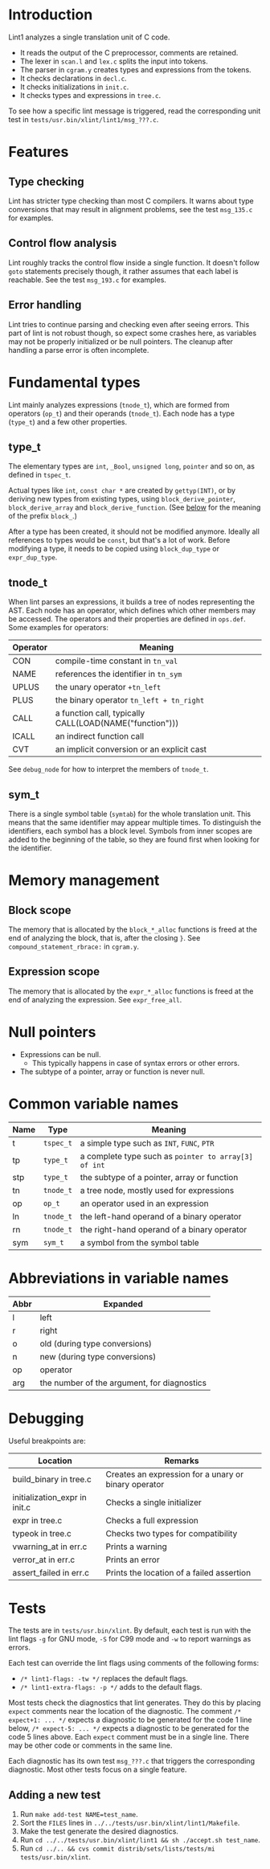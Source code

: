 [//]: # ($NetBSD: README.md,v 1.4 2022/04/16 20:18:51 rillig Exp $)

# Introduction

Lint1 analyzes a single translation unit of C code.

* It reads the output of the C preprocessor, comments are retained.
* The lexer in `scan.l` and `lex.c` splits the input into tokens.
* The parser in `cgram.y` creates types and expressions from the tokens.
* It checks declarations in `decl.c`.
* It checks initializations in `init.c`.
* It checks types and expressions in `tree.c`.

To see how a specific lint message is triggered, read the corresponding unit
test in `tests/usr.bin/xlint/lint1/msg_???.c`.

# Features

## Type checking

Lint has stricter type checking than most C compilers.
It warns about type conversions that may result in alignment problems,
see the test `msg_135.c` for examples.

## Control flow analysis

Lint roughly tracks the control flow inside a single function.
It doesn't follow `goto` statements precisely though,
it rather assumes that each label is reachable.
See the test `msg_193.c` for examples.

## Error handling

Lint tries to continue parsing and checking even after seeing errors.
This part of lint is not robust though, so expect some crashes here,
as variables may not be properly initialized or be null pointers.
The cleanup after handling a parse error is often incomplete.

# Fundamental types

Lint mainly analyzes expressions (`tnode_t`), which are formed from operators
(`op_t`) and their operands (`tnode_t`).
Each node has a type (`type_t`) and a few other properties.

## type_t

The elementary types are `int`, `_Bool`, `unsigned long`, `pointer` and so on,
as defined in `tspec_t`.

Actual types like `int`, `const char *` are created by `gettyp(INT)`,
or by deriving new types from existing types, using `block_derive_pointer`,
`block_derive_array` and `block_derive_function`.
(See [below](#memory-management) for the meaning of the prefix `block_`.)

After a type has been created, it should not be modified anymore.
Ideally all references to types would be `const`, but that's a lot of work.
Before modifying a type,
it needs to be copied using `block_dup_type` or `expr_dup_type`.

## tnode_t

When lint parses an expressions,
it builds a tree of nodes representing the AST.
Each node has an operator, which defines which other members may be accessed.
The operators and their properties are defined in `ops.def`.
Some examples for operators:

| Operator | Meaning                                                 |
|----------|---------------------------------------------------------|
| CON      | compile-time constant in `tn_val`                       |
| NAME     | references the identifier in `tn_sym`                   |
| UPLUS    | the unary operator `+tn_left`                           |
| PLUS     | the binary operator `tn_left + tn_right`                |
| CALL     | a function call, typically CALL(LOAD(NAME("function"))) |
| ICALL    | an indirect function call                               |
| CVT      | an implicit conversion or an explicit cast              |

See `debug_node` for how to interpret the members of `tnode_t`.

## sym_t

There is a single symbol table (`symtab`) for the whole translation unit.
This means that the same identifier may appear multiple times.
To distinguish the identifiers, each symbol has a block level.
Symbols from inner scopes are added to the beginning of the table,
so they are found first when looking for the identifier.

# Memory management

## Block scope

The memory that is allocated by the `block_*_alloc` functions is freed at the
end of analyzing the block, that is, after the closing `}`.
See `compound_statement_rbrace:` in `cgram.y`.

## Expression scope

The memory that is allocated by the `expr_*_alloc` functions is freed at the
end of analyzing the expression.
See `expr_free_all`.

# Null pointers

* Expressions can be null.
    * This typically happens in case of syntax errors or other errors.
* The subtype of a pointer, array or function is never null.

# Common variable names

| Name | Type      | Meaning                                              |
|------|-----------|------------------------------------------------------|
| t    | `tspec_t` | a simple type such as `INT`, `FUNC`, `PTR`           |
| tp   | `type_t`  | a complete type such as `pointer to array[3] of int` |
| stp  | `type_t`  | the subtype of a pointer, array or function          |
| tn   | `tnode_t` | a tree node, mostly used for expressions             |
| op   | `op_t`    | an operator used in an expression                    |
| ln   | `tnode_t` | the left-hand operand of a binary operator           |
| rn   | `tnode_t` | the right-hand operand of a binary operator          |
| sym  | `sym_t`   | a symbol from the symbol table                       |

# Abbreviations in variable names

| Abbr | Expanded                                    |
|------|---------------------------------------------|
| l    | left                                        |
| r    | right                                       |
| o    | old (during type conversions)               |
| n    | new (during type conversions)               |
| op   | operator                                    |
| arg  | the number of the argument, for diagnostics |

# Debugging

Useful breakpoints are:

| Location                      | Remarks                                              |
|-------------------------------|------------------------------------------------------|
| build_binary in tree.c        | Creates an expression for a unary or binary operator |
| initialization_expr in init.c | Checks a single initializer                          |
| expr in tree.c                | Checks a full expression                             |
| typeok in tree.c              | Checks two types for compatibility                   |
| vwarning_at in err.c          | Prints a warning                                     |
| verror_at in err.c            | Prints an error                                      |
| assert_failed in err.c        | Prints the location of a failed assertion            |

# Tests

The tests are in `tests/usr.bin/xlint`.
By default, each test is run with the lint flags `-g` for GNU mode,
`-S` for C99 mode and `-w` to report warnings as errors.

Each test can override the lint flags using comments of the following forms:

* `/* lint1-flags: -tw */` replaces the default flags.
* `/* lint1-extra-flags: -p */` adds to the default flags.

Most tests check the diagnostics that lint generates.
They do this by placing `expect` comments near the location of the diagnostic.
The comment `/* expect+1: ... */` expects a diagnostic to be generated for the
code 1 line below, `/* expect-5: ... */` expects a diagnostic to be generated
for the code 5 lines above.
Each `expect` comment must be in a single line.
There may be other code or comments in the same line.

Each diagnostic has its own test `msg_???.c` that triggers the corresponding
diagnostic.
Most other tests focus on a single feature.

## Adding a new test

1. Run `make add-test NAME=test_name`.
2. Sort the `FILES` lines in `../../tests/usr.bin/xlint/lint1/Makefile`.
3. Make the test generate the desired diagnostics.
4. Run `cd ../../tests/usr.bin/xlint/lint1 && sh ./accept.sh test_name`.
5. Run `cd ../.. && cvs commit distrib/sets/lists/tests/mi tests/usr.bin/xlint`.
